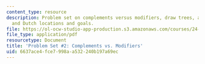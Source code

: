 ```yaml
---
content_type: resource
description: Problem set on complements versus modifiers, draw trees, and English
  and Dutch locations and goals.
file: https://ol-ocw-studio-app-production.s3.amazonaws.com/courses/24-902-language-and-its-structure-ii-syntax-fall-2003/6637ace4fce7998aa532240b197a69ec_ps_2_2003.pdf
file_type: application/pdf
resourcetype: Document
title: 'Problem Set #2: Complements vs. Modifiers'
uid: 6637ace4-fce7-998a-a532-240b197a69ec
---
```

